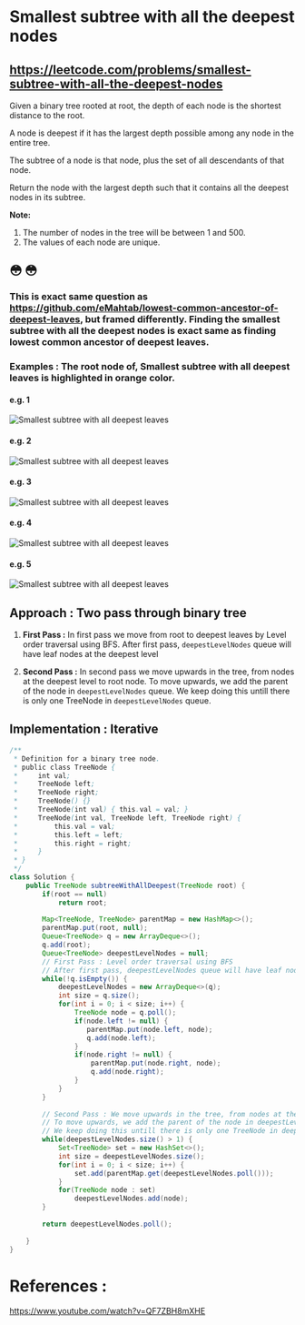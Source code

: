 # Smallest subtree with all the deepest nodes
## https://leetcode.com/problems/smallest-subtree-with-all-the-deepest-nodes

Given a binary tree rooted at root, the depth of each node is the shortest distance to the root.

A node is deepest if it has the largest depth possible among any node in the entire tree.

The subtree of a node is that node, plus the set of all descendants of that node.

Return the node with the largest depth such that it contains all the deepest nodes in its subtree.

**Note:**

1. The number of nodes in the tree will be between 1 and 500.
2. The values of each node are unique.

## 😳 😳 
### This is exact same question as https://github.com/eMahtab/lowest-common-ancestor-of-deepest-leaves, but framed differently. Finding the smallest subtree with all the deepest nodes is exact same as finding lowest common ancestor of deepest leaves.

### Examples : The root node of, Smallest subtree with all deepest leaves is highlighted in orange color.

#### e.g. 1
![Smallest subtree with all deepest leaves](tree-1.JPG?raw=true "Smallest subtree with all deepest leaves")

#### e.g. 2
![Smallest subtree with all deepest leaves](tree-2.JPG?raw=true "Smallest subtree with all deepest leaves")

#### e.g. 3
![Smallest subtree with all deepest leaves](tree-3.JPG?raw=true "Smallest subtree with all deepest leaves")

#### e.g. 4
![Smallest subtree with all deepest leaves](tree-4.JPG?raw=true "Smallest subtree with all deepest leaves")

#### e.g. 5
![Smallest subtree with all deepest leaves](tree-5.JPG?raw=true "Smallest subtree with all deepest leaves")

## Approach : Two pass through binary tree
1. **First Pass :** In first pass we move from root to deepest leaves by Level order traversal using BFS. After first pass, `deepestLevelNodes` queue will have leaf nodes at the deepest level

2. **Second Pass :** In second pass we move upwards in the tree, from nodes at the deepest level to root node. To move upwards, we add the parent of the node in `deepestLevelNodes` queue. We keep doing this untill there is only one TreeNode in `deepestLevelNodes` queue.


## Implementation : Iterative
```java
/**
 * Definition for a binary tree node.
 * public class TreeNode {
 *     int val;
 *     TreeNode left;
 *     TreeNode right;
 *     TreeNode() {}
 *     TreeNode(int val) { this.val = val; }
 *     TreeNode(int val, TreeNode left, TreeNode right) {
 *         this.val = val;
 *         this.left = left;
 *         this.right = right;
 *     }
 * }
 */
class Solution {
    public TreeNode subtreeWithAllDeepest(TreeNode root) {
        if(root == null)
            return root;
        
        Map<TreeNode, TreeNode> parentMap = new HashMap<>();
        parentMap.put(root, null);
        Queue<TreeNode> q = new ArrayDeque<>();
        q.add(root);
        Queue<TreeNode> deepestLevelNodes = null;
        // First Pass : Level order traversal using BFS
        // After first pass, deepestLevelNodes queue will have leaf nodes at the deepest level
        while(!q.isEmpty()) {
            deepestLevelNodes = new ArrayDeque<>(q); 
            int size = q.size();
            for(int i = 0; i < size; i++) {
                TreeNode node = q.poll();
                if(node.left != null) {
                   parentMap.put(node.left, node); 
                   q.add(node.left);   
                }
                if(node.right != null) {
                    parentMap.put(node.right, node);
                    q.add(node.right);
                }
            }
        }
        
        // Second Pass : We move upwards in the tree, from nodes at the deepest level to root node.
        // To move upwards, we add the parent of the node in deepestLevelNodes queue.
        // We keep doing this untill there is only one TreeNode in deepestLevelNodes queue.
        while(deepestLevelNodes.size() > 1) {
            Set<TreeNode> set = new HashSet<>();
            int size = deepestLevelNodes.size();
            for(int i = 0; i < size; i++) {
                set.add(parentMap.get(deepestLevelNodes.poll()));
            }
            for(TreeNode node : set) 
                deepestLevelNodes.add(node);
        }
        
        return deepestLevelNodes.poll();
        
    }
}
```

# References :
https://www.youtube.com/watch?v=QF7ZBH8mXHE
